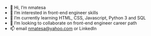 - 👋 Hi, I’m nmatesa
- 👀 I’m interested in front-end engineer skills
- 🌱 I’m currently learning HTML, CSS, Javascript, Python 3 and SQL
- 💞️ I’m looking to collaborate on front-end engineer career path
- 📫 email nmatesa@yahoo.com or LinkedIn

<!---
nmatesa/nmatesa is a ✨ special ✨ repository because its `README.md` (this file) appears on your GitHub profile.
You can click the Preview link to take a look at your changes.
--->
